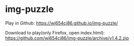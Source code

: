 # img-puzzle
Play in Github: https://wj654cj86.github.io/img-puzzle/

Download to play(only Firefox, open index.html): https://github.com/wj654cj86/img-puzzle/archive/v1.4.2.zip
